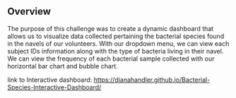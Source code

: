 
## Overview
The purpose of this challenge was to create a dynamic dashboard that allows us to visualize data collected pertaining the bacterial species found in the navels of our volunteers. With our dropdown menu, we can view each subject IDs information along with the type of bacteria living in their navel. We can view the frequency of each bacterial sample collected with our horizontal bar chart and bubble chart. 


link to Interactive dashboard: https://dianahandler.github.io/Bacterial-Species-Interactive-Dashboard/
